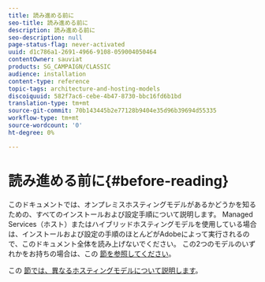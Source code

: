 ```yaml
---
title: 読み進める前に
seo-title: 読み進める前に
description: 読み進める前に
seo-description: null
page-status-flag: never-activated
uuid: d1c786a1-2691-4966-9108-059004050464
contentOwner: sauviat
products: SG_CAMPAIGN/CLASSIC
audience: installation
content-type: reference
topic-tags: architecture-and-hosting-models
discoiquuid: 582f7ac6-cebe-4b47-8730-bbc16fd6b1bd
translation-type: tm+mt
source-git-commit: 70b143445b2e77128b9404e35d96b39694d55335
workflow-type: tm+mt
source-wordcount: '0'
ht-degree: 0%

---
```



# 読み進める前に{#before-reading}

このドキュメントでは、オンプレミスホスティングモデルがあるかどうかを知るための、すべてのインストールおよび設定手順について説明します。 Managed Services（ホスト）またはハイブリッドホスティングモデルを使用している場合は、インストールおよび設定の手順のほとんどがAdobeによって実行されるので、このドキュメント全体を読み上げないでください。 この2つのモデルのいずれかをお持ちの場合は、この [節を参照してください](../../installation/using/hosting-models.md)。

この [節では、異なるホスティングモデルについて説明します](../../installation/using/hosting-models.md)。
